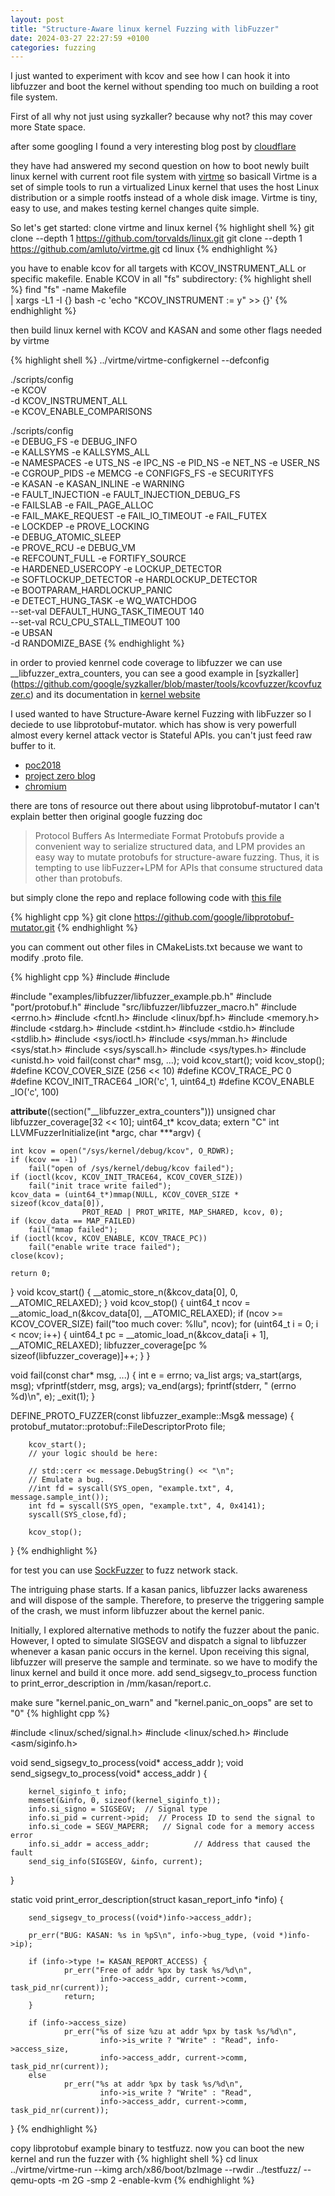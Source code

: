 ```yaml
---
layout: post
title: "Structure-Aware linux kernel Fuzzing with libFuzzer"
date: 2024-03-27 22:27:59 +0100
categories: fuzzing
---
```


I just wanted to experiment with kcov and see how I can hook it into libfuzzer and boot the kernel without spending too much on building a root file system.

First of all why not just using syzkaller? because why not? this may cover more State space.

after some googling I found a very interesting blog post by [cloudflare](https://blog.cloudflare.com/a-gentle-introduction-to-linux-kernel-fuzzing/ )

they have had answered my second question on how to boot newly built linux kernel with current root file system with 
[virtme](https://github.com/amluto/virtme)
so basicall Virtme is a set of simple tools to run a virtualized Linux kernel that uses the host Linux distribution or a simple rootfs instead of a whole disk image.
Virtme is tiny, easy to use, and makes testing kernel changes quite simple.

So let's get started:
clone virtme and linux kernel 
{% highlight shell %}
git clone --depth 1 https://github.com/torvalds/linux.git
git clone --depth 1 https://github.com/amluto/virtme.git
cd linux
{% endhighlight %}


you have to enable kcov for all targets with KCOV_INSTRUMENT_ALL or specific makefile.
Enable KCOV in all "fs" subdirectory:
{% highlight shell %}
find "fs" -name Makefile \
    | xargs -L1 -I {} bash -c 'echo "KCOV_INSTRUMENT := y" >> {}'
{% endhighlight %}

then build linux kernel with KCOV and KASAN and some other flags needed by virtme

{% highlight shell %}
../virtme/virtme-configkernel  --defconfig
 
 ./scripts/config \
    -e KCOV \
    -d KCOV_INSTRUMENT_ALL \
    -e KCOV_ENABLE_COMPARISONS
   
   
./scripts/config \
    -e DEBUG_FS -e DEBUG_INFO \
    -e KALLSYMS -e KALLSYMS_ALL \
    -e NAMESPACES -e UTS_NS -e IPC_NS -e PID_NS -e NET_NS -e USER_NS \
    -e CGROUP_PIDS -e MEMCG -e CONFIGFS_FS -e SECURITYFS \
    -e KASAN -e KASAN_INLINE -e WARNING \
    -e FAULT_INJECTION -e FAULT_INJECTION_DEBUG_FS \
    -e FAILSLAB -e FAIL_PAGE_ALLOC \
    -e FAIL_MAKE_REQUEST -e FAIL_IO_TIMEOUT -e FAIL_FUTEX \
    -e LOCKDEP -e PROVE_LOCKING \
    -e DEBUG_ATOMIC_SLEEP \
    -e PROVE_RCU -e DEBUG_VM \
    -e REFCOUNT_FULL -e FORTIFY_SOURCE \
    -e HARDENED_USERCOPY -e LOCKUP_DETECTOR \
    -e SOFTLOCKUP_DETECTOR -e HARDLOCKUP_DETECTOR \
    -e BOOTPARAM_HARDLOCKUP_PANIC \
    -e DETECT_HUNG_TASK -e WQ_WATCHDOG \
    --set-val DEFAULT_HUNG_TASK_TIMEOUT 140 \
    --set-val RCU_CPU_STALL_TIMEOUT 100 \
    -e UBSAN \
    -d RANDOMIZE_BASE
{% endhighlight %}
    

in order to provied kenrnel code coverage to libfuzzer we can use __libfuzzer_extra_counters, you can see a good example  in [syzkaller]
(https://github.com/google/syzkaller/blob/master/tools/kcovfuzzer/kcovfuzzer.c)
and its documentation in [kernel website](https://docs.kernel.org/dev-tools/kcov.html)


I used wanted to have Structure-Aware kernel Fuzzing with libFuzzer so I deciede to use libprotobuf-mutator.
which has show is very powerfull 
almost every kernel attack vector is Stateful APIs. you can't just feed raw buffer to it. 

* [poc2018](https://powerofcommunity.net/poc2018/ned.pdf)
* [project zero blog](https://googleprojectzero.blogspot.com/2019/12/sockpuppet-walkthrough-of-kernel.html)
* [chromium](https://chromium.googlesource.com/chromium/src/+/main/testing/libfuzzer/libprotobuf-mutator.md)

there are tons of resource out there about using libprotobuf-mutator
I can't explain better then original google fuzzing doc

> Protocol Buffers As Intermediate Format
Protobufs provide a convenient way to serialize structured data, and LPM provides an easy way to mutate protobufs for structure-aware fuzzing. Thus, it is tempting to use libFuzzer+LPM for APIs that consume structured data other than protobufs.

but simply clone the repo and replace following code with [this file](https://github.com/google/libprotobuf-mutator/blob/master/examples/libfuzzer/libfuzzer_bin_example.cc)

{% highlight cpp %}
git clone https://github.com/google/libprotobuf-mutator.git
{% endhighlight %}

you can comment out other files in CMakeLists.txt because we want to modify .proto file.

{% highlight cpp %}
#include <cmath>
#include <iostream>

#include "examples/libfuzzer/libfuzzer_example.pb.h"
#include "port/protobuf.h"
#include "src/libfuzzer/libfuzzer_macro.h"
#include <errno.h>
#include <fcntl.h>
#include <linux/bpf.h>
#include <memory.h>
#include <stdarg.h>
#include <stdint.h>
#include <stdio.h>
#include <stdlib.h>
#include <sys/ioctl.h>
#include <sys/mman.h>
#include <sys/stat.h>
#include <sys/syscall.h>
#include <sys/types.h>
#include <unistd.h>
void fail(const char* msg, ...);
void kcov_start();
void kcov_stop();
#define KCOV_COVER_SIZE (256 << 10)
#define KCOV_TRACE_PC 0
#define KCOV_INIT_TRACE64 _IOR('c', 1, uint64_t)
#define KCOV_ENABLE _IO('c', 100)

__attribute__((section("__libfuzzer_extra_counters"))) unsigned char libfuzzer_coverage[32 << 10];
uint64_t* kcov_data;
extern "C" int LLVMFuzzerInitialize(int *argc, char ***argv) {
	
	int kcov = open("/sys/kernel/debug/kcov", O_RDWR);
	if (kcov == -1)
		fail("open of /sys/kernel/debug/kcov failed");
	if (ioctl(kcov, KCOV_INIT_TRACE64, KCOV_COVER_SIZE))
		fail("init trace write failed");
	kcov_data = (uint64_t*)mmap(NULL, KCOV_COVER_SIZE * sizeof(kcov_data[0]),
				    PROT_READ | PROT_WRITE, MAP_SHARED, kcov, 0);
	if (kcov_data == MAP_FAILED)
		fail("mmap failed");
	if (ioctl(kcov, KCOV_ENABLE, KCOV_TRACE_PC))
		fail("enable write trace failed");
	close(kcov);

 	return 0;
}
void kcov_start()
{
	__atomic_store_n(&kcov_data[0], 0, __ATOMIC_RELAXED);
}
void kcov_stop()
{
	uint64_t ncov = __atomic_load_n(&kcov_data[0], __ATOMIC_RELAXED);
	if (ncov >= KCOV_COVER_SIZE)
		fail("too much cover: %llu", ncov);
	for (uint64_t i = 0; i < ncov; i++) {
		uint64_t pc = __atomic_load_n(&kcov_data[i + 1], __ATOMIC_RELAXED);
		libfuzzer_coverage[pc % sizeof(libfuzzer_coverage)]++;
	}
}

void fail(const char* msg, ...)
{
	int e = errno;
	va_list args;
	va_start(args, msg);
	vfprintf(stderr, msg, args);
	va_end(args);
	fprintf(stderr, " (errno %d)\n", e);
	_exit(1);
}

DEFINE_PROTO_FUZZER(const libfuzzer_example::Msg& message) {
protobuf_mutator::protobuf::FileDescriptorProto file;

        kcov_start();
        // your logic should be here:

        // std::cerr << message.DebugString() << "\n";	
        // Emulate a bug.
        //int fd = syscall(SYS_open, "example.txt", 4, message.sample_int());
        int fd = syscall(SYS_open, "example.txt", 4, 0x4141);
        syscall(SYS_close,fd);

        kcov_stop();
}
{% endhighlight %}

for test you can use [SockFuzzer](https://github.com/googleprojectzero/SockFuzzer/tree/main) to fuzz network stack. 

The intriguing phase starts. If a kasan panics, libfuzzer lacks awareness and will dispose of the sample. Therefore, to preserve the triggering sample of the crash, we must inform libfuzzer about the kernel panic.

Initially, I explored alternative methods to notify the fuzzer about the panic. However, I opted to simulate SIGSEGV and dispatch a signal to libfuzzer whenever a kasan panic occurs in the kernel. Upon receiving this signal, libfuzzer will preserve the sample and terminate.
so we have to modify the linux kernel and build it once more.
add send_sigsegv_to_process function to print_error_description in /mm/kasan/report.c.

make sure 
"kernel.panic_on_warn" and 
"kernel.panic_on_oops"
are set to "0"
{% highlight cpp %}

#include <linux/sched/signal.h>
#include <linux/sched.h>
#include <asm/siginfo.h>

void send_sigsegv_to_process(void*  access_addr );
void send_sigsegv_to_process(void*  access_addr ) {

        kernel_siginfo_t info;
        memset(&info, 0, sizeof(kernel_siginfo_t));
        info.si_signo = SIGSEGV;  // Signal type
        info.si_pid = current->pid;  // Process ID to send the signal to
        info.si_code = SEGV_MAPERR;   // Signal code for a memory access error
        info.si_addr = access_addr;          // Address that caused the fault
        send_sig_info(SIGSEGV, &info, current);
}

static void print_error_description(struct kasan_report_info *info)
{

        send_sigsegv_to_process((void*)info->access_addr);

        pr_err("BUG: KASAN: %s in %pS\n", info->bug_type, (void *)info->ip);

        if (info->type != KASAN_REPORT_ACCESS) {
                pr_err("Free of addr %px by task %s/%d\n",
                        info->access_addr, current->comm, task_pid_nr(current));
                return;
        }

        if (info->access_size)
                pr_err("%s of size %zu at addr %px by task %s/%d\n",
                        info->is_write ? "Write" : "Read", info->access_size,
                        info->access_addr, current->comm, task_pid_nr(current));
        else
                pr_err("%s at addr %px by task %s/%d\n",
                        info->is_write ? "Write" : "Read",
                        info->access_addr, current->comm, task_pid_nr(current));
}
{% endhighlight %}

copy libprotobuf example binary to testfuzz. now you can boot the new kernel and run the fuzzer with
{% highlight shell %}
cd linux
 ../virtme/virtme-run --kimg arch/x86/boot/bzImage --rwdir ../testfuzz/ --qemu-opts  -m 2G -smp 2 -enable-kvm
{% endhighlight %}


[jekyll-docs]: https://jekyllrb.com/docs/home
[jekyll-gh]:   https://github.com/jekyll/jekyll
[jekyll-talk]: https://talk.jekyllrb.com/




